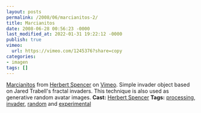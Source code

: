 ```yaml
---
layout: posts
permalink: /2008/06/marcianitos-2/
title: Marcianitos
date: 2008-06-28 00:56:23 -0000
last_modified_at: 2022-01-31 19:22:12 -0000
publish: true
vimeo:
  url: https://vimeo.com/1245376?share=copy
categories:
- imagen
tags: []
---
```



[Marcianitos](http://vimeo.com/1245376) from [Herbert Spencer](http://vimeo.com/hspencer) on [Vimeo](https://vimeo.com). Simple invader object based on Jared Trabell's fractal invaders. This technique is also used as generative random avatar images. **Cast:** [Herbert Spencer](http://hspencer) **Tags:** [processing](http://vimeo.com/tag%3Aprocessing), [invader](http://vimeo.com/tag%3Ainvader), [random](http://vimeo.com/tag%3Arandom) and [experimental](http://vimeo.com/tag%3Aexperimental)
